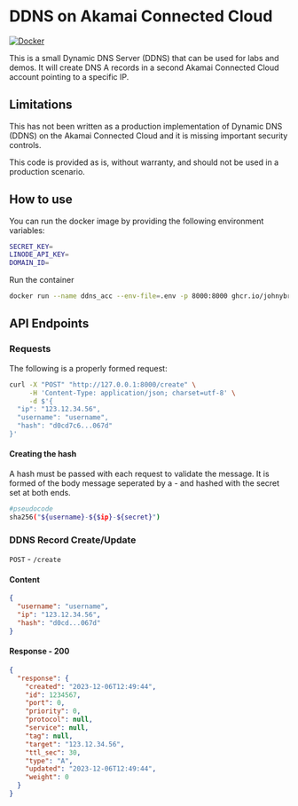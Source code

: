 # DDNS on Akamai Connected Cloud

[![Docker](https://github.com/johnybradshaw/acc-ddns/actions/workflows/docker-publish.yml/badge.svg)](https://github.com/johnybradshaw/acc-ddns/actions/workflows/docker-publish.yml)

This is a small Dynamic DNS Server (DDNS) that can be used for labs and demos. It will create DNS A records in a second Akamai Connected Cloud account pointing to a specific IP.

## Limitations

This has not been written as a production implementation of Dynamic DNS (DDNS) on the Akamai Connected Cloud and it is missing important security controls.

This code is provided as is, without warranty, and should not be used in a production scenario.

## How to use

You can run the docker image by providing the following environment variables:

```bash
SECRET_KEY=
LINODE_API_KEY=
DOMAIN_ID=
```

Run the container

```bash
docker run --name ddns_acc --env-file=.env -p 8000:8000 ghcr.io/johnybradshaw/acc-ddns:latest
```

## API Endpoints

### Requests

The following is a properly formed request:

```bash
curl -X "POST" "http://127.0.0.1:8000/create" \
     -H 'Content-Type: application/json; charset=utf-8' \
     -d $'{
  "ip": "123.12.34.56",
  "username": "username",
  "hash": "d0cd7c6...067d"
}'
```

#### Creating the hash

A hash must be passed with each request to validate the message. It is formed of the body message seperated by a - and hashed with the secret set at both ends.

```bash
#pseudocode
sha256("${username}-${$ip}-${secret}")
```

### DDNS Record Create/Update

`POST` - `/create`

#### Content

```json
{
  "username": "username",
  "ip": "123.12.34.56",
  "hash": "d0cd...067d"
}
```

#### Response - 200

```json
{
  "response": {
    "created": "2023-12-06T12:49:44",
    "id": 1234567,
    "port": 0,
    "priority": 0,
    "protocol": null,
    "service": null,
    "tag": null,
    "target": "123.12.34.56",
    "ttl_sec": 30,
    "type": "A",
    "updated": "2023-12-06T12:49:44",
    "weight": 0
  }
}
```
